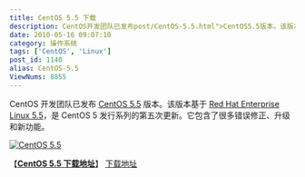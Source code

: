 ```yaml
---
title: CentOS 5.5 下载
description: CentOS开发团队已发布post/CentOS-5.5.html">CentOS5.5版本。该版本基于post/RHEL-5.5.html">RedHatEnterpriseLinux5.5，是CentOS5发行系列的第五次更新。它包含了很多错误修正、升级和新功能。post/CentOS-5.5.html">
date: 2010-05-16 09:07:10
category: 操作系统
tags: ['CentOS', 'Linux']
post_id: 1140
alias: CentOS-5.5
ViewNums: 8855
---
```


CentOS 开发团队已发布 [CentOS 5.5](/blog/centos-55) 版本。该版本基于 [Red Hat Enterprise Linux 5.5](/blog/rhel-55)，是 CentOS 5 发行系列的第五次更新。它包含了很多错误修正、升级和新功能。

[![CentOS 5.5](http://linuxtoy.org/i/2007/04/centos.png)](/blog/centos-55)

【[**CentOS 5.5 下载地址**](/blog/centos-55)】
[下载地址](download.asp?id=426)

